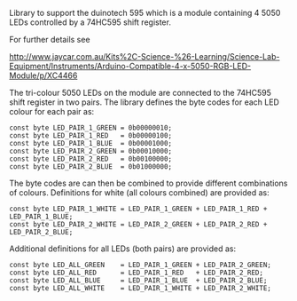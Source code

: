 Library to support the duinotech 595 which is a module containing 4 5050 LEDs controlled by a 74HC595 shift register.

For further details see

http://www.jaycar.com.au/Kits%2C-Science-%26-Learning/Science-Lab-Equipment/Instruments/Arduino-Compatible-4-x-5050-RGB-LED-Module/p/XC4466

The tri-colour 5050 LEDs on the module are connected to the 74HC595 shift register in two pairs. The library defines the byte codes for each LED colour for each pair as:

```
const byte LED_PAIR_1_GREEN = 0b00000010;
const byte LED_PAIR_1_RED   = 0b00000100;
const byte LED_PAIR_1_BLUE  = 0b00001000;
const byte LED_PAIR_2_GREEN = 0b00010000;
const byte LED_PAIR_2_RED   = 0b00100000;
const byte LED_PAIR_2_BLUE  = 0b01000000;
```

The byte codes are can then be combined to provide different combinations of colours. Definitions for white (all colours combined) are provided as:

```
const byte LED_PAIR_1_WHITE = LED_PAIR_1_GREEN + LED_PAIR_1_RED + LED_PAIR_1_BLUE;
const byte LED_PAIR_2_WHITE = LED_PAIR_2_GREEN + LED_PAIR_2_RED + LED_PAIR_2_BLUE;
```

Additional definitions for all LEDs (both pairs) are provided as:

```
const byte LED_ALL_GREEN    = LED_PAIR_1_GREEN + LED_PAIR_2_GREEN;
const byte LED_ALL_RED      = LED_PAIR_1_RED   + LED_PAIR_2_RED;
const byte LED_ALL_BLUE     = LED_PAIR_1_BLUE  + LED_PAIR_2_BLUE;
const byte LED_ALL_WHITE    = LED_PAIR_1_WHITE + LED_PAIR_2_WHITE;
```
